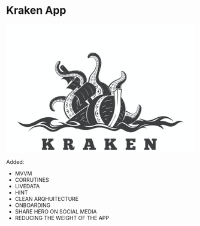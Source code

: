 
# Kraken App

![Kraken App](./art/kraken.png)

Added:

* MVVM
* CORRUTINES
* LIVEDATA
* HINT
* CLEAN ARQHUITECTURE
* ONBOARDING
* SHARE HERO ON SOCIAL MEDIA
* REDUCING THE WEIGHT OF THE APP


